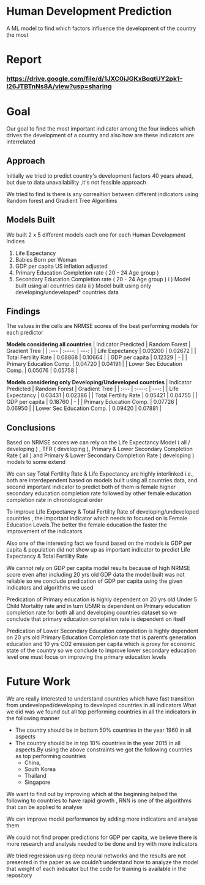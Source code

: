 # Human Development Prediction
A ML model to find which factors influence the development of the country the most
# Report
 ### https://drive.google.com/file/d/1JXC0iJGKxBqqtUY2pk1-I26JTBTnNs8A/view?usp=sharing
# Goal
Our goal to find the most important indicator among the four indices which drives the development of a country and also how are these indicators are interrelated
## Approach
Initially we tried to predict country's development factors 40 years ahead, but due to data unavailability ,it's not feasible approach

We tried to find is there is any correaltion between different indicators using Random forest and Gradient Tree Algoritims

## Models Built
We built 2 x 5 different models each one for each Human Development Indices 
1) Life Expectancy
2) Babies Born per Woman
3) GDP per capita US inflation adjusted
4) Primary Education Completion rate ( 20 - 24 Age group )
5) Secondary Education Completion rate ( 20 - 24 Age group )
i ) Model built using all countries data
ii ) Model built using only developing/undeveloped* countries data

## Findings
The values in the cells are NRMSE scores of the best performing models for each predictor 

**Models considering all countries**
| Indicator Predicted      | Random Forest | Gradient Tree     |
| :---        |    :----:   |          ---: |
| Life Expectancy      | 0.03200       | 0.02672   |
| Total Fertility Rate   | 0.08868        | 0.10664     |
| GDP per capita     | 0.12329       | -  |
| Primary Education Comp.   | 0.04720        | 0.04191    |
| Lower Sec Education Comp.   | 0.05076        | 0.05758    |

**Models considering only Developing/Undeveloped countries**
| Indicator Predicted      | Random Forest | Gradient Tree     |
| :---        |    :----:   |          ---: |
| Life Expectancy      | 0.03431     | 0.02386   |
| Total Fertility Rate   | 0.05421        | 0.04755     |
| GDP per capita     | 0.18760       | -  |
| Primary Education Comp.   | 0.07726       | 0.06950    |
| Lower Sec Education Comp.   | 0.09420      | 0.07881    |

## Conclusions
Based on NRMSE scores we can rely on the Life Expectancy Model ( all / developing ) , TFR ( developing ), Primary & Lower Secondary Completion Rate ( all ) and Primary & Lower Secondary Completion Rate ( developing ) models to some extend

We can say Total Fertility Rate & Life Expectancy are highly interlinked i.e., both are interdependent based on models built using all countries data, and second important indicator to predict both of them is female higher secondary education completion rate followed by other female education completion rate in chronological order

To improve Life Expectancy & Total Fertility Rate of developing/undeveloped countries , the important indicator which needs to focused on is Female Education Levels.The better the female education the faster the improvement of the indicators

Also one of the interesting fact we found based on the models is GDP per capita & population did not show up as important indicator to predict Life Expectancy & Total Fertility Rate

We cannot rely on GDP per capita model results because of high NRMSE score even after including 20 yrs old GDP data the model built was not reliable so we conclude predication of GDP per capita using the given indicators and algorithms we used

Predication of Primary education is highly dependent on 20 yrs old Under 5 Child Mortality rate and in turn U5MR is dependent on Primary education completion rate for both all and developing countries dataset so we conclude that primary education completion rate is dependent on itself

Predication of Lower Secondary Education compeletion is highly dependent on 20 yrs old Primary Education Completion rate that is parent’s generation education and 10 yrs CO2 emission per capita which is proxy for economic state of the country so we conclude to improve lower secondary education level one must focus on improving the primary education levels

# Future Work
We are really interested to understand countries which have fast transition from undeveloped/developing to developed countries in all indicators
What we did was we found out all top performing countries in all the indicators in the following manner
- The country should be in bottom 50% countries in the year 1960 in all aspects
- The country should be in top 10% countries in the year 2015 in all aspects.By using the above constraints we got the following countries as top performing countries
   - China,
   - South Korea
   - Thailand
   - Singapore


We want to find out by improving which at the beginning helped the following to countries to have rapid growth , RNN is one of the algorithms that can be applied to analyse

We can improve model performance by adding more indicators and analyse them

We could not find proper predictions for GDP per capita, we believe there is more research and analysis needed to be done and try with more indicators

We tried regression using deep neural networks and the results are not presented in the paper as we couldn’t understand how to analyze the model that weight of each indicator but the code for training is available in the repository
